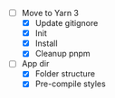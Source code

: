 - [ ] Move to Yarn 3
  - [x] Update gitignore
  - [x] Init
  - [x] Install
  - [x] Cleanup pnpm
- [ ] App dir
  - [x] Folder structure
  - [x] Pre-compile styles

